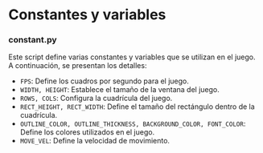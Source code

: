 # Constantes y variables

### constant.py

Este script define varias constantes y variables que se utilizan en el juego. A continuación, se presentan los detalles:

- `FPS`: Define los cuadros por segundo para el juego.
- `WIDTH, HEIGHT`: Establece el tamaño de la ventana del juego.
- `ROWS, COLS`: Configura la cuadrícula del juego.
- `RECT_HEIGHT, RECT_WIDTH`: Define el tamaño del rectángulo dentro de la cuadrícula.
- `OUTLINE_COLOR, OUTLINE_THICKNESS, BACKGROUND_COLOR, FONT_COLOR`: Define los colores utilizados en el juego.
- `MOVE_VEL`: Define la velocidad de movimiento.


